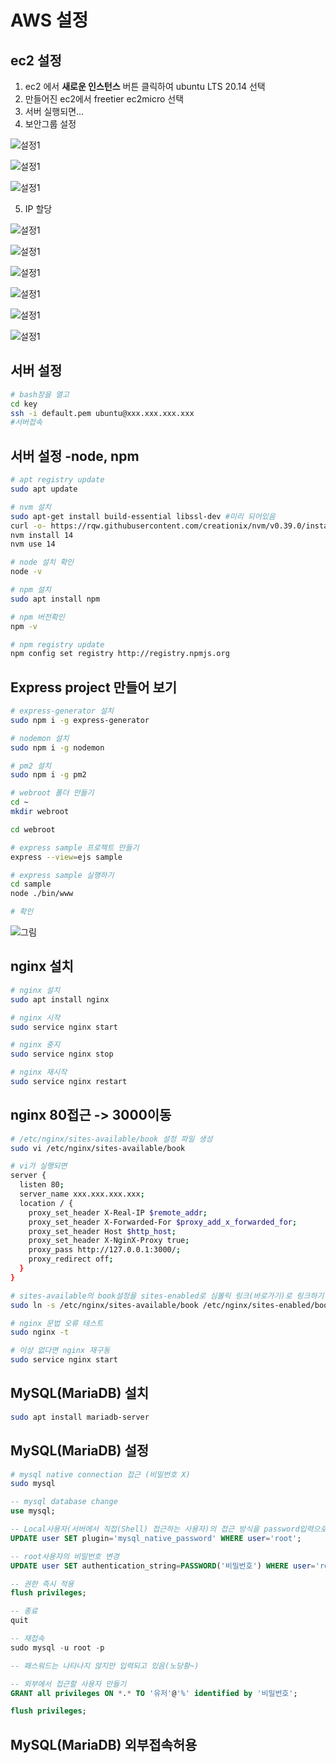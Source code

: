 # AWS 설정
## ec2 설정
1. ec2 에서 **새로운 인스턴스** 버튼 클릭하여 ubuntu LTS 20.14 선택
2. 만들어진 ec2에서 freetier ec2micro 선택
3. 서버 실행되면...
4. 보안그룹 설정

![설정1](./img/02.jpg)

![설정1](./img/03.jpg)

![설정1](./img/04.jpg)

5. IP 할당

![설정1](./img/05.jpg)

![설정1](./img/06.jpg)

![설정1](./img/07.jpg)

![설정1](./img/08.jpg)

![설정1](./img/09.jpg)

![설정1](./img/10.jpg)

## 서버 설정
```bash
# bash창을 열고
cd key
ssh -i default.pem ubuntu@xxx.xxx.xxx.xxx
#서버접속
```

## 서버 설정 -node, npm
```bash
# apt registry update
sudo apt update

# nvm 설치
sudo apt-get install build-essential libssl-dev #미리 되어있음
curl -o- https://rqw.githubusercontent.com/creationix/nvm/v0.39.0/install.sh | bash
nvm install 14
nvm use 14

# node 설치 확인
node -v

# npm 설치
sudo apt install npm

# npm 버전확인
npm -v

# npm registry update
npm config set registry http://registry.npmjs.org
```

## Express project 만들어 보기
```bash
# express-generator 설치
sudo npm i -g express-generator

# nodemon 설치
sudo npm i -g nodemon

# pm2 설치
sudo npm i -g pm2

# webroot 폴더 만들기
cd ~
mkdir webroot

cd webroot

# express sample 프로젝트 만들기
express --view=ejs sample

# express sample 실행하기
cd sample
node ./bin/www

# 확인
```

![그림](./img/11.jpg)

## nginx 설치
```bash
# nginx 설치
sudo apt install nginx

# nginx 시작
sudo service nginx start

# nginx 중지
sudo service nginx stop

# nginx 재시작
sudo service nginx restart
```

## nginx 80접근 -> 3000이동
```bash
# /etc/nginx/sites-available/book 설정 파일 생성
sudo vi /etc/nginx/sites-available/book

# vi가 실행되면
server {
  listen 80;
  server_name xxx.xxx.xxx.xxx;
  location / {
    proxy_set_header X-Real-IP $remote_addr;
    proxy_set_header X-Forwarded-For $proxy_add_x_forwarded_for;
    proxy_set_header Host $http_host;
    proxy_set_header X-NginX-Proxy true;
    proxy_pass http://127.0.0.1:3000/;
    proxy_redirect off;
  }
}

# sites-available의 book설정을 sites-enabled로 심볼릭 링크(바로가기)로 링크하기
sudo ln -s /etc/nginx/sites-available/book /etc/nginx/sites-enabled/book

# nginx 문법 오류 테스트
sudo nginx -t

# 이상 없다면 nginx 재구동
sudo service nginx start
```

## MySQL(MariaDB) 설치
```bash
sudo apt install mariadb-server
```

## MySQL(MariaDB) 설정
```bash
# mysql native connection 접근 (비밀번호 X)
sudo mysql
```
```sql
-- mysql database change
use mysql;

-- Local사용자(서버에서 직접(Shell) 접근하는 사용자)의 접근 방식을 password입력으로 바꿈
UPDATE user SET plugin='mysql_native_password' WHERE user='root';

-- root사용자의 비밀번호 변경
UPDATE user SET authentication_string=PASSWORD('비밀번호') WHERE user='root';

-- 권한 즉시 적용
flush privileges;

-- 종료
quit

-- 재접속
sudo mysql -u root -p

-- 패스워드는 나타나지 않지만 입력되고 있음(노당황~)

-- 외부에서 접근할 사용자 만들기
GRANT all privileges ON *.* TO '유저'@'%' identified by '비밀번호';

flush privileges;
```

## MySQL(MariaDB) 외부접속허용